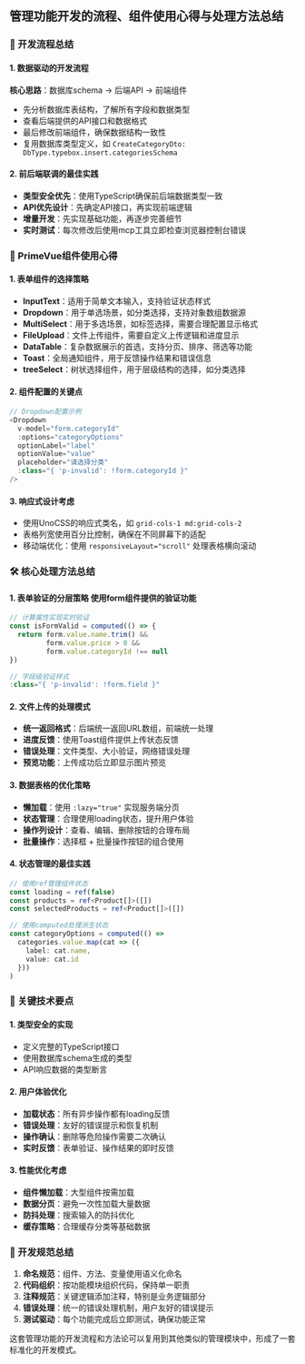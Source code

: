 


          
## 管理功能开发的流程、组件使用心得与处理方法总结

### 🔄 开发流程总结

#### 1. 数据驱动的开发流程
**核心思路**：数据库schema → 后端API → 前端组件
- 先分析数据库表结构，了解所有字段和数据类型
- 查看后端提供的API接口和数据格式
- 最后修改前端组件，确保数据结构一致性
- 复用数据库类型定义，如 `CreateCategoryDto: DbType.typebox.insert.categoriesSchema`

#### 2. 前后端联调的最佳实践
- **类型安全优先**：使用TypeScript确保前后端数据类型一致
- **API优先设计**：先确定API接口，再实现前端逻辑
- **增量开发**：先实现基础功能，再逐步完善细节
- **实时测试**：每次修改后使用mcp工具立即检查浏览器控制台错误

### 🧩 PrimeVue组件使用心得

#### 1. 表单组件的选择策略
- **InputText**：适用于简单文本输入，支持验证状态样式
- **Dropdown**：用于单选场景，如分类选择，支持对象数组数据源
- **MultiSelect**：用于多选场景，如标签选择，需要合理配置显示格式
- **FileUpload**：文件上传组件，需要自定义上传逻辑和进度显示
- **DataTable**：复杂数据展示的首选，支持分页、排序、筛选等功能
- **Toast**：全局通知组件，用于反馈操作结果和错误信息
- **treeSelect**：树状选择组件，用于层级结构的选择，如分类选择



#### 2. 组件配置的关键点
```typescript
// Dropdown配置示例
<Dropdown 
  v-model="form.categoryId" 
  :options="categoryOptions" 
  optionLabel="label" 
  optionValue="value" 
  placeholder="请选择分类" 
  :class="{ 'p-invalid': !form.categoryId }" 
/>
```

#### 3. 响应式设计考虑
- 使用UnoCSS的响应式类名，如 `grid-cols-1 md:grid-cols-2`
- 表格列宽使用百分比控制，确保在不同屏幕下的适配
- 移动端优化：使用 `responsiveLayout="scroll"` 处理表格横向滚动

### 🛠️ 核心处理方法总结

#### 1. 表单验证的分层策略 使用form组件提供的验证功能

```typescript
// 计算属性实现实时验证
const isFormValid = computed(() => {
  return form.value.name.trim() && 
         form.value.price > 0 && 
         form.value.categoryId !== null
})

// 字段级验证样式
:class="{ 'p-invalid': !form.field }"
```

#### 2. 文件上传的处理模式
- **统一返回格式**：后端统一返回URL数组，前端统一处理
- **进度反馈**：使用Toast组件提供上传状态反馈
- **错误处理**：文件类型、大小验证，网络错误处理
- **预览功能**：上传成功后立即显示图片预览

#### 3. 数据表格的优化策略
- **懒加载**：使用 `:lazy="true"` 实现服务端分页
- **状态管理**：合理使用loading状态，提升用户体验
- **操作列设计**：查看、编辑、删除按钮的合理布局
- **批量操作**：选择框 + 批量操作按钮的组合使用

#### 4. 状态管理的最佳实践
```typescript
// 使用ref管理组件状态
const loading = ref(false)
const products = ref<Product[]>([])
const selectedProducts = ref<Product[]>([])

// 使用computed处理派生状态
const categoryOptions = computed(() => 
  categories.value.map(cat => ({
    label: cat.name,
    value: cat.id
  }))
)
```

### 🎯 关键技术要点

#### 1. 类型安全的实现
- 定义完整的TypeScript接口
- 使用数据库schema生成的类型
- API响应数据的类型断言

#### 2. 用户体验优化
- **加载状态**：所有异步操作都有loading反馈
- **错误处理**：友好的错误提示和恢复机制
- **操作确认**：删除等危险操作需要二次确认
- **实时反馈**：表单验证、操作结果的即时反馈

#### 3. 性能优化考虑
- **组件懒加载**：大型组件按需加载
- **数据分页**：避免一次性加载大量数据
- **防抖处理**：搜索输入的防抖优化
- **缓存策略**：合理缓存分类等基础数据

### 📝 开发规范总结

1. **命名规范**：组件、方法、变量使用语义化命名
2. **代码组织**：按功能模块组织代码，保持单一职责
3. **注释规范**：关键逻辑添加注释，特别是业务逻辑部分
4. **错误处理**：统一的错误处理机制，用户友好的错误提示
5. **测试驱动**：每个功能完成后立即测试，确保功能正常

这套管理功能的开发流程和方法论可以复用到其他类似的管理模块中，形成了一套标准化的开发模式。
        